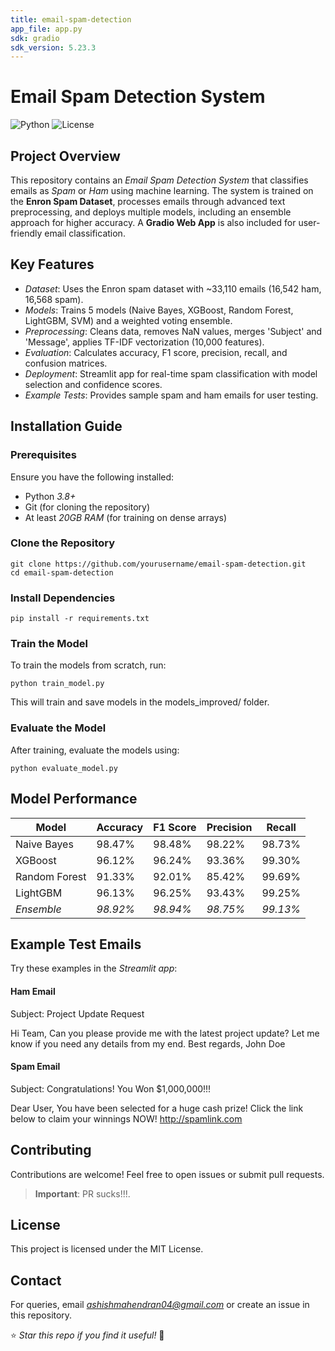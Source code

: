 ```yaml
---
title: email-spam-detection
app_file: app.py
sdk: gradio
sdk_version: 5.23.3
---
```

# Email Spam Detection System

![Python](https://img.shields.io/badge/Python-3.8+-green.svg) ![License](https://img.shields.io/badge/License-MIT-yellow.svg)

## Project Overview
This repository contains an *Email Spam Detection System* that classifies emails as *Spam* or *Ham* using machine learning. The system is trained on the **Enron Spam Dataset**, processes emails through advanced text preprocessing, and deploys multiple models, including an ensemble approach for higher accuracy. A **Gradio Web App** is also included for user-friendly email classification.

## Key Features
- *Dataset*: Uses the Enron spam dataset with ~33,110 emails (16,542 ham, 16,568 spam).
- *Models*: Trains 5 models (Naive Bayes, XGBoost, Random Forest, LightGBM, SVM) and a weighted voting ensemble.
- *Preprocessing*: Cleans data, removes NaN values, merges 'Subject' and 'Message', applies TF-IDF vectorization (10,000 features).
- *Evaluation*: Calculates accuracy, F1 score, precision, recall, and confusion matrices.
- *Deployment*: Streamlit app for real-time spam classification with model selection and confidence scores.
- *Example Tests*: Provides sample spam and ham emails for user testing.


## Installation Guide

### Prerequisites
Ensure you have the following installed:
- Python *3.8+*
- Git (for cloning the repository)
- At least *20GB RAM* (for training on dense arrays)

### Clone the Repository
```
git clone https://github.com/yourusername/email-spam-detection.git
cd email-spam-detection
```

### Install Dependencies
```
pip install -r requirements.txt
```

### Train the Model
To train the models from scratch, run:
```
python train_model.py
```

This will train and save models in the models_improved/ folder.

### Evaluate the Model
After training, evaluate the models using:
```
python evaluate_model.py
```

## Model Performance
| Model          | Accuracy | F1 Score | Precision | Recall  |
|---------------|----------|----------|----------|----------|
| Naive Bayes    | 98.47%   | 98.48%   | 98.22%   | 98.73%   |
| XGBoost        | 96.12%   | 96.24%   | 93.36%   | 99.30%   |
| Random Forest  | 91.33%   | 92.01%   | 85.42%   | 99.69%   |
| LightGBM       | 96.13%   | 96.25%   | 93.43%   | 99.25%   |
| *Ensemble*   | *98.92%* | *98.94%* | *98.75%* | *99.13%* |


## Example Test Emails
Try these examples in the *Streamlit app*:

#### Ham Email

Subject: Project Update Request

Hi Team,
Can you please provide me with the latest project update? Let me know if you need any details from my end.
Best regards,
John Doe

#### Spam Email

Subject: Congratulations! You Won $1,000,000!!!

Dear User,
You have been selected for a huge cash prize! Click the link below to claim your winnings NOW!
http://spamlink.com


## Contributing
Contributions are welcome! Feel free to open issues or submit pull requests.
> **Important**: PR sucks!!!.

## License
This project is licensed under the MIT License.

## Contact
For queries, email *ashishmahendran04@gmail.com* or create an issue in this repository.

⭐ *Star this repo if you find it useful!* 🌟

